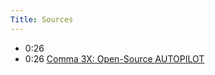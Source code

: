 ```yaml
---
Title: Sources
---
```


- 0:26 []()
- 0:26 [Comma 3X: Open-Source AUTOPILOT](https://comma.ai/openpilot)
